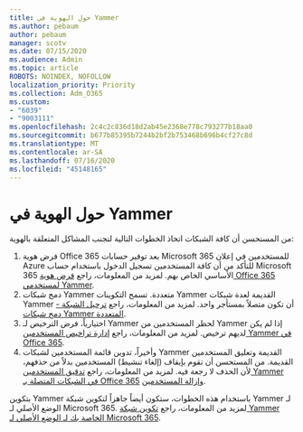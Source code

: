 ```yaml
---
title: حول الهوية في Yammer
ms.author: pebaum
author: pebaum
manager: scotv
ms.date: 07/15/2020
ms.audience: Admin
ms.topic: article
ROBOTS: NOINDEX, NOFOLLOW
localization_priority: Priority
ms.collection: Adm_O365
ms.custom:
- "6039"
- "9003111"
ms.openlocfilehash: 2c4c2c836d18d2ab45e2368e778c793277b18aa0
ms.sourcegitcommit: b677b85395b7244b2bf2b753468b696b4cf27c8d
ms.translationtype: MT
ms.contentlocale: ar-SA
ms.lasthandoff: 07/16/2020
ms.locfileid: "45148165"
---
```

# <a name="about-identity-in-yammer"></a>حول الهوية في Yammer

من المستحسن أن كافة الشبكات اتخاذ الخطوات التالية لتجنب المشاكل المتعلقة بالهوية:

1. فرض هوية Office 365 بعد توفير حسابات Microsoft 365 للمستخدمين في إعلان Azure للتأكد من أن كافة المستخدمين تسجيل الدخول باستخدام حساب Microsoft 365 الأساسي الخاص بهم. لمزيد من المعلومات، راجع [فرض هوية Office 365 لمستخدمي Yammer](https://docs.microsoft.com/yammer/configure-your-yammer-network/enforce-office-365-identity).
2. دمج شبكات Yammer متعددة. تسمح التكوينات Yammer القديمة لعدة شبكات Yammer أن تكون متصلاً بمستأجر واحد. لمزيد من المعلومات، راجع [ترحيل الشبكة - دمج شبكات Yammer المتعددة](https://docs.microsoft.com/yammer/configure-your-yammer-network/consolidate-multiple-yammer-networks).
3. اختيارياً، فرض الترخيص لـ Yammer لحظر المستخدمين من Yammer إذا لم يكن لديهم ترخيص. لمزيد من المعلومات، راجع [إدارة تراخيص المستخدمين Yammer في Office 365](https://docs.microsoft.com/yammer/manage-yammer-users/manage-yammer-licenses-in-office-365).
4. وأخيراً، تدوين قائمة المستخدمين لشبكات Yammer القديمة وتعليق المستخدمين القديمة. من المستحسن أن تقوم بإيقاف (إلغاء تنشيط) المستخدمين بدلاً من حذفهم، لأن الحذف لا رجعة فيه. لمزيد من المعلومات، راجع [تدقيق المستخدمين Yammer في الشبكات المتصلة بـ Office 365](https://docs.microsoft.com/yammer/manage-yammer-users/audit-users-connected-to-office-365) [وإزالة المستخدمين](https://docs.microsoft.com/yammer/manage-yammer-users/add-block-or-remove-users#remove-users).

بتكوين Yammer باستخدام هذه الخطوات، ستكون أيضاً جاهزاً لتكوين شبكة Yammer لـ الوضع الأصلي لـ Microsoft 365. لمزيد من المعلومات، راجع [تكوين شبكة Yammer الخاصة بك لـ الوضع الأصلي لـ Microsoft 365](https://docs.microsoft.com/yammer/configure-your-yammer-network/native-mode).